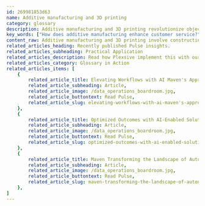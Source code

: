 ```yaml
---
id: 269981853d63
name: Additive manufacturing and 3D printing
category: glossary
description: Additive manufacturing and 3D printing revolutionize object creation through computer-aided design by layering materials, offering businesses enhanced customer service, quicker market entry, cost-effective production, and sustainable practices.
key_words: ["How does additive manufacturing enhance customer service?", "What are the benefits of 3D printing for time-to-market acceleration?", "How can businesses reduce distribution expenses through additive manufacturing?", "What is the role of mass customization in 3D printing?", "How do local subcontractors use licensed designs in additive manufacturing?", "How does 3D printing contribute to consistent quality in production?", "What are the sustainable practices in additive manufacturing?", "How does 3D printing support recycling of used products?", "What are the cost-saving benefits of implementing 3D printing?", "How can Maven Technologies assist with additive manufacturing integration?"]
content_raw: Additive manufacturing and 3D printing involve constructing three-dimensional (3D) objects from computer-aided design (CAD) models. This sophisticated procedure is performed by sequentially layering materials, a process that sets it apart from traditional manufacturing processes which focus on subtracting or carving out materials using various methods such as cutting and drilling. But what does this innovative technology mean for businesses? Consider the advantages that additive manufacturing and 3D printing bring to the table. They enable companies to enhance customer service, accelerate the time-to-market, lower distribution expenses, and facilitate mass customization. In practical terms, how does this work? Local subcontractors or even the customers themselves can create components onsite using printers. The designs utilized for these components are licensed by the manufacturer, allowing for uncompromised consistency and quality in production. Furthermore, additive manufacturing and 3D printing promote a more sustainable operation. They achieve this by enabling the recycling of previously used products back into the raw material needed for the creation of new printed products. This not only contributes to cost savings but also helps businesses reduce their environmental footprint. With Maven Technologies' expertise in implementing advanced technology solutions, businesses can capitalize on the remarkable benefits of additive manufacturing and 3D printing. Let Maven be your guide in unlocking productivity and entering a modern world of efficiency, innovation, and sustainability.
related_articles_heading: Recently published Pulse insights.
related_articles_subheading: Practical Application
related_articles_description: Read how Plexsive implement this with our clients.
related_articles_category: Glossary in Action
related_articles_items: [
	{
		related_article_title: Elevating Workflows with AI Maven's Approach,
		related_article_subheading: Article,
		related_article_image: /data_operations_boardroom.jpg,
		related_article_buttontext: Read Pulse,
		related_article_slug: elevating-workflows-with-ai-maven's-approach
	},
	{
		related_article_title: Optimized Outcomes with AI-Enabled Solutions,
		related_article_subheading: Article,
		related_article_image: /data_operations_boardroom.jpg,
		related_article_buttontext: Read Pulse,
		related_article_slug: optimized-outcomes-with-ai-enabled-solutions
	},
	{
		related_article_title: Maven Transforming the Landscape of Autonomous Vehicles,
		related_article_subheading: Article,
		related_article_image: /data_operations_boardroom.jpg,
		related_article_buttontext: Read Pulse,
		related_article_slug: maven-transforming-the-landscape-of-autonomous-vehicles
	},
]
---
```

